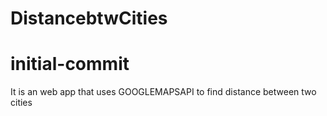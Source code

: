 # DistancebtwCities
# initial-commit
It is an web app that uses GOOGLEMAPSAPI to find distance between two cities 
